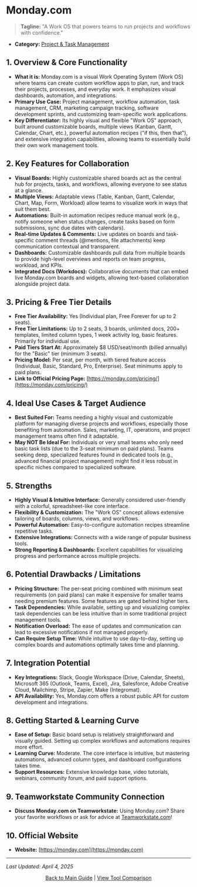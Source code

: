# Monday.com

> **Tagline:** "A Work OS that powers teams to run projects and workflows with confidence."
*   **Category:** [Project & Task Management](../category-overview/project-task-management-overview.md)
  
## 1. Overview & Core Functionality

*   **What it is:** Monday.com is a visual Work Operating System (Work OS) where teams can create custom workflow apps to plan, run, and track their projects, processes, and everyday work. It emphasizes visual dashboards, automation, and integrations.
*   **Primary Use Case:** Project management, workflow automation, task management, CRM, marketing campaign tracking, software development sprints, and customizing team-specific work applications.
*   **Key Differentiator:** Its highly visual and flexible "Work OS" approach, built around customizable boards, multiple views (Kanban, Gantt, Calendar, Chart, etc.), powerful automation recipes ("if this, then that"), and extensive integration capabilities, allowing teams to essentially build their own work management tools.

## 2. Key Features for Collaboration

*   **Visual Boards:** Highly customizable shared boards act as the central hub for projects, tasks, and workflows, allowing everyone to see status at a glance.
*   **Multiple Views:** Adaptable views (Table, Kanban, Gantt, Calendar, Chart, Map, Form, Workload) allow teams to visualize work in ways that suit them best.
*   **Automations:** Built-in automation recipes reduce manual work (e.g., notify someone when status changes, create tasks based on form submissions, sync due dates with calendars).
*   **Real-time Updates & Comments:** Live updates on boards and task-specific comment threads (@mentions, file attachments) keep communication contextual and transparent.
*   **Dashboards:** Customizable dashboards pull data from multiple boards to provide high-level overviews and reports on team progress, workload, and KPIs.
*   **Integrated Docs (Workdocs):** Collaborative documents that can embed live Monday.com boards and widgets, allowing text-based collaboration alongside project data.

## 3. Pricing & Free Tier Details

*   **Free Tier Availability:** Yes (Individual plan, Free Forever for up to 2 seats).
*   **Free Tier Limitations:** Up to 2 seats, 3 boards, unlimited docs, 200+ templates, limited column types, 1 week activity log, basic features. Primarily for individual use.
*   **Paid Tiers Start At:** Approximately $8 USD/seat/month (billed annually) for the "Basic" tier (minimum 3 seats).
*   **Pricing Model:** Per seat, per month, with tiered feature access (Individual, Basic, Standard, Pro, Enterprise). Seat minimums apply to paid plans.
*   **Link to Official Pricing Page:** [https://monday.com/pricing/](https://monday.com/pricing/)

## 4. Ideal Use Cases & Target Audience

*   **Best Suited For:** Teams needing a highly visual and customizable platform for managing diverse projects and workflows, especially those benefiting from automation. Sales, marketing, IT, operations, and project management teams often find it adaptable.
*   **May NOT Be Ideal For:** Individuals or very small teams who only need basic task lists (due to the 3-seat minimum on paid plans). Teams seeking deep, specialized features found in dedicated tools (e.g., advanced financial project management) might find it less robust in specific niches compared to specialized software.

## 5. Strengths

*   **Highly Visual & Intuitive Interface:** Generally considered user-friendly with a colorful, spreadsheet-like core interface.
*   **Flexibility & Customization:** The "Work OS" concept allows extensive tailoring of boards, columns, views, and workflows.
*   **Powerful Automation:** Easy-to-configure automation recipes streamline repetitive tasks.
*   **Extensive Integrations:** Connects with a wide range of popular business tools.
*   **Strong Reporting & Dashboards:** Excellent capabilities for visualizing progress and performance across multiple projects.

## 6. Potential Drawbacks / Limitations

*   **Pricing Structure:** The per-seat pricing combined with minimum seat requirements (on paid plans) can make it expensive for smaller teams needing premium features. Some features are gated behind higher tiers.
*   **Task Dependencies:** While available, setting up and visualizing complex task dependencies can be less intuitive than in some traditional project management tools.
*   **Notification Overload:** The ease of updates and communication can lead to excessive notifications if not managed properly.
*   **Can Require Setup Time:** While intuitive to use day-to-day, setting up complex boards and automations optimally takes time and planning.

## 7. Integration Potential

*   **Key Integrations:** Slack, Google Workspace (Drive, Calendar, Sheets), Microsoft 365 (Outlook, Teams, Excel), Jira, Salesforce, Adobe Creative Cloud, Mailchimp, Stripe, Zapier, Make (Integromat).
*   **API Availability:** Yes, Monday.com offers a robust public API for custom development and integrations.

## 8. Getting Started & Learning Curve

*   **Ease of Setup:** Basic board setup is relatively straightforward and visually guided. Setting up complex workflows and automations requires more effort.
*   **Learning Curve:** Moderate. The core interface is intuitive, but mastering automations, advanced column types, and dashboard configurations takes time.
*   **Support Resources:** Extensive knowledge base, video tutorials, webinars, community forum, and paid support options.

## 9. Teamworkstate Community Connection

*   **Discuss Monday.com on Teamworkstate:** Using Monday.com? Share your favorite workflows or ask for advice at [Teamworkstate.com](https://teamworkstate.com/)!

## 10. Official Website

*   **Website:** [https://monday.com](https://monday.com)

---

*Last Updated: April 4, 2025*

<p align="center"><a href="../README.md">Back to Main Guide</a> | <a href="../comparison-tables/tool-comparison.md">View Tool Comparison</a></p>
